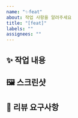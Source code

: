 ```yaml
---
name: "✨feat"
about: 작업 사항을 알려주세요
title: "[feat]"
labels: ""
assignees: ""
---
```


## ✨ 작업 내용

## 🖼️ 스크린샷

## 💬 리뷰 요구사항
